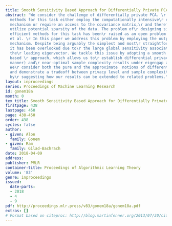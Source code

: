 ```yaml
---
title: Smooth Sensitivity Based Approach for Differentially Private PCA
abstract: "We consider the challenge of differentially private PCA. \r Currently known
  methods for this task either employ the computationally intensive\r exponential
  mechanism or require an access to the covariance matrix,\r and therefore fail to
  utilize potential sparsity of the data. The problem of\r designing simpler and more
  efficient methods for this task has been\r raised as an open problem in Kapralov
  et al. \r In this paper we address this problem by employing the output\r perturbation
  mechanism. Despite being arguably the simplest and most\r straightforward technique,
  it has been overlooked due to\r the large global sensitivity associated with publishing
  the\r leading eigenvector. We tackle this issue by adopting a smooth sensitivity
  based \r approach, which allows us to\r establish differential privacy (in a worst-case
  manner) and\r near-optimal sample complexity results under eigengap assumption.
  We\r consider both the pure and the approximate  notions of differential privacy,
  and demonstrate a tradeoff between privacy level and sample complexity. We conclude
  by\r suggesting how our results can be extended to related problems."
layout: inproceedings
series: Proceedings of Machine Learning Research
id: gonem18a
month: 0
tex_title: Smooth Sensitivity Based Approach for Differentially Private PCA
firstpage: 438
lastpage: 450
page: 438-450
order: 438
cycles: false
author:
- given: Alon
  family: Gonem
- given: Ram
  family: Gilad-Bachrach
date: 2018-04-09
address: 
publisher: PMLR
container-title: Proceedings of Algorithmic Learning Theory
volume: '83'
genre: inproceedings
issued:
  date-parts:
  - 2018
  - 4
  - 9
pdf: http://proceedings.mlr.press/v83/gonem18a/gonem18a.pdf
extras: []
# Format based on citeproc: http://blog.martinfenner.org/2013/07/30/citeproc-yaml-for-bibliographies/
---
```

